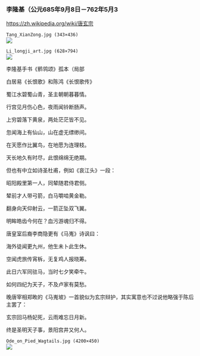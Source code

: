 ### 李隆基（公元685年9月8日－762年5月3
https://zh.wikipedia.org/wiki/唐玄宗

`Tang_XianZong.jpg (343×436)`<br>
![](https://upload.wikimedia.org/wikipedia/commons/1/1e/Tang_XianZong.jpg)

`Li_longji_art.jpg (628×794)`<br>
![](https://upload.wikimedia.org/wikipedia/commons/3/3d/Li_longji_art.jpg)

李隆基手书《鹡鸰颂》孤本（局部

白居易《长恨歌》和陈鸿《长恨歌传》

蜀江水碧蜀山青，圣主朝朝暮暮情。

行宫见月伤心色，夜雨闻铃断肠声。

上穷碧落下黄泉，两处茫茫皆不见。

忽闻海上有仙山，山在虚无缥缈间。

在天愿作比翼鸟，在地愿为连理枝。

天长地久有时尽，此恨绵绵无绝期。

但也有中立如诗圣杜甫，例如《哀江头》一段：

昭阳殿里第一人，同辇随君侍君侧。

辇前才人带弓箭，白马嚼啮黄金勒。

翻身向天仰射云，一箭正坠双飞翼。

明眸皓齿今何在？血污游魂归不得。

唐皇室后裔李商隐更有《马嵬》诗讽曰：

海外徒闻更九州，他生未卜此生休。

空闻虎旅传宵柝，无复鸡人报晓筹。

此日六军同驻马，当时七夕笑牵牛。

如何四纪为天子，不及卢家有莫愁。

晚唐宰相郑畋的《马嵬坡》一首貌似为玄宗辩护，其实寓意也不过说他略强于陈后主罢了：

玄宗回马杨妃死，云雨难忘日月新。

终是圣明天子事，景阳宫井又何人。

`Ode_on_Pied_Wagtails.jpg (4200×450)`<br>
![](https://upload.wikimedia.org/wikipedia/commons/8/88/Ode_on_Pied_Wagtails.jpg)
